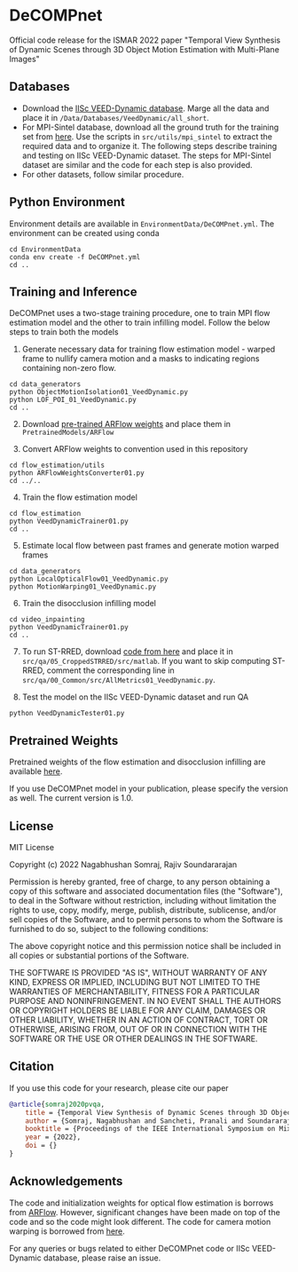 # DeCOMPnet
Official code release for the ISMAR 2022 paper "Temporal View Synthesis of Dynamic Scenes through 3D Object Motion Estimation with Multi-Plane Images"

## Databases
* Download the [IISc VEED-Dynamic database](). Marge all the data and place it in `/Data/Databases/VeedDynamic/all_short`. 
* For MPI-Sintel database, download all the ground truth for the training set from [here](http://sintel.is.tue.mpg.de/downloads). Use the scripts in `src/utils/mpi_sintel` to extract the required data and to organize it. The following steps describe training and testing on IISc VEED-Dynamic dataset. The steps for MPI-Sintel dataset are similar and the code for each step is also provided. 
* For other datasets, follow similar procedure.

## Python Environment
Environment details are available in `EnvironmentData/DeCOMPnet.yml`. The environment can be created using conda
```shell
cd EnvironmentData
conda env create -f DeCOMPnet.yml
cd ..
```

## Training and Inference
DeCOMPnet uses a two-stage training procedure, one to train MPI flow estimation model and the other to train infilling model. Follow the below steps to train both the models

1. Generate necessary data for training flow estimation model - warped frame to nullify camera motion and a masks to indicating regions containing non-zero flow.
```shell
cd data_generators
python ObjectMotionIsolation01_VeedDynamic.py
python LOF_POI_01_VeedDynamic.py
cd ..
```

2. Download [pre-trained ARFlow weights](https://github.com/lliuz/ARFlow/tree/master/checkpoints) and place them in `PretrainedModels/ARFlow`

3. Convert ARFlow weights to convention used in this repository
```shell
cd flow_estimation/utils
python ARFlowWeightsConverter01.py
cd ../..
```

4. Train the flow estimation model
```shell
cd flow_estimation
python VeedDynamicTrainer01.py
cd ..
```

5. Estimate local flow between past frames and generate motion warped frames
```shell
cd data_generators
python LocalOpticalFlow01_VeedDynamic.py
python MotionWarping01_VeedDynamic.py
```

6. Train the disocclusion infilling model
```shell
cd video_inpainting
python VeedDynamicTrainer01.py
cd ..
```

7. To run ST-RRED, download [code from here](https://github.com/utlive/strred/tree/main/matlabPyrTools) and place it in `src/qa/05_CroppedSTRRED/src/matlab`. If you want to skip computing ST-RRED, comment the corresponding line in `src/qa/00_Common/src/AllMetrics01_VeedDynamic.py`.

8. Test the model on the IISc VEED-Dynamic dataset and run QA
```shell
python VeedDynamicTester01.py
```

## Pretrained Weights
Pretrained weights of the flow estimation and disocclusion infilling are available [here]().

If you use DeCOMPnet model in your publication, please specify the version as well. The current version is 1.0.

## License
MIT License

Copyright (c) 2022 Nagabhushan Somraj, Rajiv Soundararajan

Permission is hereby granted, free of charge, to any person obtaining a copy
of this software and associated documentation files (the "Software"), to deal
in the Software without restriction, including without limitation the rights
to use, copy, modify, merge, publish, distribute, sublicense, and/or sell
copies of the Software, and to permit persons to whom the Software is
furnished to do so, subject to the following conditions:

The above copyright notice and this permission notice shall be included in all
copies or substantial portions of the Software.

THE SOFTWARE IS PROVIDED "AS IS", WITHOUT WARRANTY OF ANY KIND, EXPRESS OR
IMPLIED, INCLUDING BUT NOT LIMITED TO THE WARRANTIES OF MERCHANTABILITY,
FITNESS FOR A PARTICULAR PURPOSE AND NONINFRINGEMENT. IN NO EVENT SHALL THE
AUTHORS OR COPYRIGHT HOLDERS BE LIABLE FOR ANY CLAIM, DAMAGES OR OTHER
LIABILITY, WHETHER IN AN ACTION OF CONTRACT, TORT OR OTHERWISE, ARISING FROM,
OUT OF OR IN CONNECTION WITH THE SOFTWARE OR THE USE OR OTHER DEALINGS IN THE
SOFTWARE.


## Citation
If you use this code for your research, please cite our paper

```bibtex
@article{somraj2020pvqa,
    title = {Temporal View Synthesis of Dynamic Scenes through 3D Object Motion Estimation with Multi-Plane Images},
    author = {Somraj, Nagabhushan and Sancheti, Pranali and Soundararajan, Rajiv},
    booktitle = {Proceedings of the IEEE International Symposium on Mixed and Augmented Reality (ISMAR)},
    year = {2022},
    doi = {}
}
```

## Acknowledgements
The code and initialization weights for optical flow estimation is borrows from [ARFlow](https://github.com/lliuz/ARFlow). However, significant changes have been made on top of the code and so the code might look different. The code for camera motion warping is borrowed from [here](https://github.com/NagabhushanSN95/Pose-Warping).


For any queries or bugs related to either DeCOMPnet code or IISc VEED-Dynamic database, please raise an issue.